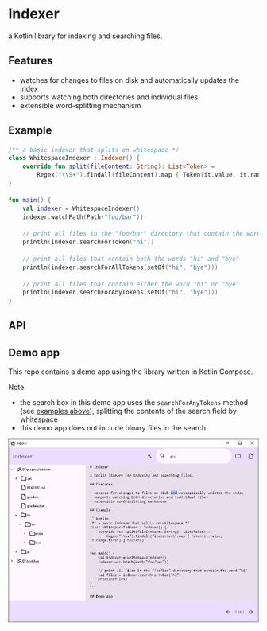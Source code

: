 # Indexer

a Kotlin library for indexing and searching files.

## Features

- watches for changes to files on disk and automatically updates the index
- supports watching both directories and individual files
- extensible word-splitting mechanism

## Example

```kotlin
/** a basic indexer that splits on whitespace */
class WhitespaceIndexer : Indexer() {
    override fun split(fileContent: String): List<Token> =
        Regex("\\S+").findAll(fileContent).map { Token(it.value, it.range.first) }.toList()
}

fun main() {
    val indexer = WhitespaceIndexer()
    indexer.watchPath(Path("foo/bar"))
    
    // print all files in the "foo/bar" directory that contain the word "hi"
    println(indexer.searchForToken("hi"))

    // print all files that contain both the words "hi" and "bye"
    println(indexer.searchForAllTokens(setOf("hi", "bye")))
    
    // print all files that contain either the word "hi" or "bye"
    println(indexer.searchForAnyTokens(setOf("hi", "bye")))
}
```

## API



## Demo app

This repo contains a demo app using the library written in Kotlin Compose.

Note:

- the search box in this demo app uses the `searchForAnyTokens` method (see [examples above](#example)), splitting the contents of the search field by whitespace
- this demo app does not include binary files in the search

![](demo-app.png)
